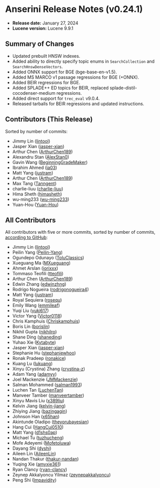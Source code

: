 # Anserini Release Notes (v0.24.1)

+ **Release date:** January 27, 2024
+ **Lucene version:** Lucene 9.9.1

## Summary of Changes

+ Updated prebuilt HNSW indexes.
+ Added ability to directly specify topic enums in `SearchCollection` and `SearchHnswDenseVectors`.
+ Added ONNX support for BGE (bge-base-en-v1.5).
+ Added MS MARCO v1 passage regressions for BGE (+ONNX).
+ Added BEIR regressions for BGE.
+ Added SPLADE++ ED topics for BEIR, replaced splade-distil-cocodenser-medium regressions.
+ Added direct support for `trec_eval` v9.0.4.
+ Released tarballs for BEIR regressions and updated instructions.

## Contributors (This Release)

Sorted by number of commits:

+ Jimmy Lin ([lintool](https://github.com/lintool))
+ Jasper Xian ([jasper-xian](https://github.com/jasper-xian))
+ Arthur Chen ([ArthurChen189](https://github.com/ArthurChen189))
+ Alexandru Stan ([AlexStan0](https://github.com/AlexStan0))
+ Gavin Wang ([BeginningGradeMaker](https://github.com/BeginningGradeMaker))
+ Ibrahim Ahmed ([ia03](https://github.com/ia03))
+ Matt Yang ([justram](https://github.com/justram))
+ Arthur Chen ([ArthurChen189](https://github.com/ArthurChen189))
+ Max Tang ([Tanngent](https://github.com/Tanngent))
+ charlie-liuu ([charlie-liuu](https://github.com/charlie-liuu))
+ Hima Sheth ([himasheth](https://github.com/himasheth))
+ wu-ming233 ([wu-ming233](https://github.com/wu-ming233))
+ Yuan-Hou ([Yuan-Hou](https://github.com/Yuan-Hou))

## All Contributors

All contributors with five or more commits, sorted by number of commits, [according to GitHub](https://github.com/castorini/Anserini/graphs/contributors):

+ Jimmy Lin ([lintool](https://github.com/lintool))
+ Peilin Yang ([Peilin-Yang](https://github.com/Peilin-Yang))
+ Ogundepo Odunayo ([ToluClassics](https://github.com/ToluClassics))
+ Xueguang Ma ([MXueguang](https://github.com/MXueguang))
+ Ahmet Arslan ([iorixxx](https://github.com/iorixxx))
+ Tommaso Teofili ([tteofili](https://github.com/tteofili))
+ Arthur Chen ([ArthurChen189](https://github.com/ArthurChen189))
+ Edwin Zhang ([edwinzhng](https://github.com/edwinzhng))
+ Rodrigo Nogueira ([rodrigonogueira4](https://github.com/rodrigonogueira4))
+ Matt Yang ([justram](https://github.com/justram))
+ Royal Sequiera ([rosequ](https://github.com/rosequ))
+ Emily Wang ([emmileaf](https://github.com/emmileaf))
+ Yuqi Liu ([yuki617](https://github.com/yuki617))
+ Victor Yang ([Victor0118](https://github.com/Victor0118))
+ Chris Kamphuis ([Chriskamphuis](https://github.com/Chriskamphuis))
+ Boris Lin ([borislin](https://github.com/borislin))
+ Nikhil Gupta ([nikhilro](https://github.com/nikhilro))
+ Shane Ding ([shaneding](https://github.com/shaneding))
+ Yuhao Xie ([Kytabyte](https://github.com/Kytabyte))
+ Jasper Xian ([jasper-xian](https://github.com/jasper-xian))
+ Stephanie Hu ([stephaniewhoo](https://github.com/stephaniewhoo))
+ Ronak Pradeep ([ronakice](https://github.com/ronakice))
+ Kuang Lu ([lukuang](https://github.com/lukuang))
+ Xinyu (Crystina) Zhang ([crystina-z](https://github.com/crystina-z))
+ Adam Yang ([adamyy](https://github.com/adamyy))
+ Joel Mackenzie ([JMMackenzie](https://github.com/JMMackenzie))
+ Salman Mohammed ([salman1993](https://github.com/salman1993))
+ Luchen Tan ([LuchenTan](https://github.com/LuchenTan))
+ Manveer Tamber ([manveertamber](https://github.com/manveertamber))
+ Xinyu Mavis Liu ([x389liu](https://github.com/x389liu))
+ Kelvin Jiang ([kelvin-jiang](https://github.com/kelvin-jiang))
+ Zhiying Jiang ([bazingagin](https://github.com/bazingagin))
+ Johnson Han ([x65han](https://github.com/x65han))
+ Akintunde Oladipo ([theyorubayesian](https://github.com/theyorubayesian))
+ Hang Cui ([HangCui0510](https://github.com/HangCui0510))
+ Matt Yang ([d1shs0ap](https://github.com/d1shs0ap))
+ Michael Tu ([tuzhucheng](https://github.com/tuzhucheng))
+ Mofe Adeyemi ([Mofetoluwa](https://github.com/Mofetoluwa))
+ Dayang Shi ([dyshi](https://github.com/dyshi))
+ Aileen Lin ([AileenLin](https://github.com/AileenLin))
+ Nandan Thakur ([thakur-nandan](https://github.com/thakur-nandan))
+ Yuqing Xie ([amyxie361](https://github.com/amyxie361))
+ Ryan Clancy ([ryan-clancy](https://github.com/ryan-clancy))
+ Zeynep Akkalyoncu Yilmaz ([zeynepakkalyoncu](https://github.com/zeynepakkalyoncu))
+ Peng Shi ([Impavidity](https://github.com/Impavidity))
